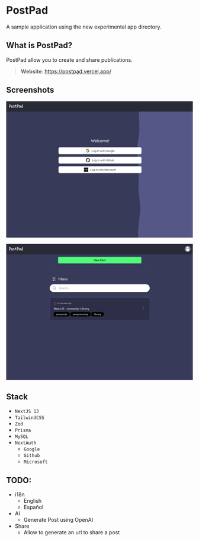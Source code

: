 # PostPad

A sample application using the new experimental app directory.

## What is PostPad?

PostPad allow you to create and share publications.

> **Website**: <https://postpad.vercel.app/>

## Screenshots

![login](./static/login.jpg)

![posts](./static/posts.jpg)

## Stack

- `NextJS 13`
- `TailwindCSS`
- `Zod`
- `Prisma`
- `MySQL`
- `NextAuth`
  - `Google`
  - `Github`
  - `Microsoft`

## TODO:

- i18n
  - English
  - Español
- AI
  - Generate Post using OpenAI
- Share
  - Allow to generate an url to share a post
